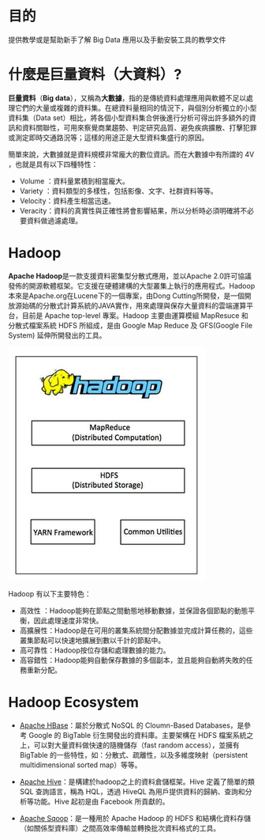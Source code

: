 # 目的

提供教學或是幫助新手了解 Big Data 應用以及手動安裝工具的教學文件

# 什麼是巨量資料（大資料）?

**巨量資料**（**Big data**），又稱為**大數據**，指的是傳統資料處理應用與軟體不足以處理它們的大量或複雜的資料集。在總資料量相同的情況下，與個別分析獨立的小型資料集（Data set）相比，將各個小型資料集合併後進行分析可得出許多額外的資訊和資料關聯性，可用來察覺商業趨勢、判定研究品質、避免疾病擴散、打擊犯罪或測定即時交通路況等；這樣的用途正是大型資料集盛行的原因。

簡單來說，大數據就是資料規模非常龐大的數位資訊。而在大數據中有所謂的 4V ，也就是具有以下四種特性：

* Volume ：資料量累積到相當龐大。
* Variety  ：資料類型的多樣性，包括影像、文字、社群資料等等。
* Velocity：資料產生相當迅速。
* Veracity：資料的真實性與正確性將會影響結果，所以分析時必須明確將不必要資料做過濾處理。

# Hadoop

**Apache Hadoop**是一款支援資料密集型分散式應用，並以Apache 2.0許可協議發佈的開源軟體框架。它支援在硬體建構的大型叢集上執行的應用程式。Hadoop 本來是Apache.org在Lucene下的一個專案，由Dong Cutting所開發，是一個開放源始碼的分散式計算系統的JAVA實作，用來處理與保存大量資料的雲端運算平台，目前是 Apache top-level 專案。Hadoop 主要由運算模組 MapResuce 和 分散式檔案系統 HDFS 所組成，是由 Google Map Reduce 及 GFS\(Google File System\) 延伸所開發出的工具。

![](/assets/hadoop_architecture.jpg)

Hadoop 有以下主要特色：

* 高效性    ：Hadoop能夠在節點之間動態地移動數據，並保證各個節點的動態平衡，因此處理速度非常快。
* 高擴展性：Hadoop是在可用的叢集系統間分配數據並完成計算任務的，這些叢集節點可以快速地擴展到數以千計的節點中。 
* 高可靠性：Hadoop按位存儲和處理數據的能力。
* 高容錯性：Hadoop能夠自動保存數據的多個副本，並且能夠自動將失敗的任務重新分配。

# Hadoop Ecosystem

* [Apache HBase](https://hbase.apache.org/)：屬於分散式 NoSQL 的 Cloumn-Based Databases，是參考 Google 的 BigTable 衍生開發出的資料庫。主要架構在 HDFS 檔案系統之上，可以對大量資料做快速的隨機儲存（fast random access），並擁有 BigTable 的一些特性，如：分散式、疏離性，以及多維度映射（persistent multidimensional sorted map）等等。

* [Apache Hive](https://hive.apache.org/)：是構建於hadoop之上的資料倉儲框架。Hive 定義了簡單的類 SQL 查詢語言，稱為 HQL，透過 HiveQL 為用戶提供資料的歸納、查詢和分析等功能。Hive 起初是由 Facebook 所貢獻的。

* [Apache Sqoop](http://sqoop.apache.org/)：是一種用於 Apache Hadoop 的 HDFS 和結構化資料存儲（如關係型資料庫）之間高效率傳輸並轉換批次資料格式的工具。




